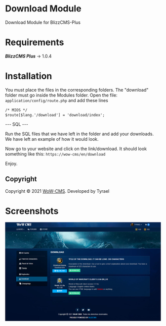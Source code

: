 # Download Module

Download Module for BlizzCMS-Plus

# Requirements

**_BlizzCMS Plus_** -> 1.0.4

# Installation

You must place the files in the corresponding folders.
The "download" folder must go inside the Modules folder.
Open the file: `application/config/route.php` and add these lines

```
/* MIOS */
$route[$lang.'/download'] = 'download/index';

```

--- SQL ---

Run the SQL files that we have left in the folder and add your downloads.
We have left an example of how it would look.

Now go to your website and click on the link/download.
It should look something like this: `https://wow-cms/en/download`

Enjoy.

## Copyright

Copyright © 2021 [WoW-CMS](https://wow-cms.com).
Developed by Tyrael

# Screenshots

![Screenshot](Screenshot.png)